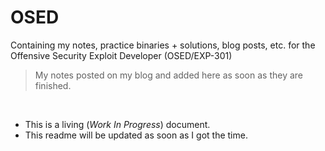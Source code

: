 # OSED
Containing my notes, practice binaries + solutions, blog posts, etc. for the Offensive Security Exploit Developer (OSED/EXP-301)

> My notes posted on my blog and added here as soon as they are finished.

</br>

- This is a living (_Work In Progress_) document.
- This readme will be updated as soon as I got the time.